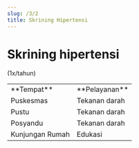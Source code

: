```yaml
---
slug: /3/2
title: Skrining Hipertensi
---
```


# Skrining hipertensi
(1x/tahun)

<table>
  <tr>
    <td>**Tempat**</td>
    <td>**Pelayanan**</td>
  </tr>
  <tr>
    <td>Puskesmas</td>
    <td>Tekanan darah</td>
  </tr>
  <tr>
    <td>Pustu</td>
    <td>Tekanan darah</td>
  </tr>
  <tr>
    <td>Posyandu</td>
    <td>Tekanan darah</td>
  </tr>
  <tr>
    <td>Kunjungan Rumah</td>
    <td>Edukasi</td>
  </tr>
</table>

